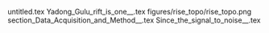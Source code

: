 untitled.tex
Yadong_Gulu_rift_is_one__.tex
figures/rise_topo/rise_topo.png
section_Data_Acquisition_and_Method__.tex
Since_the_signal_to_noise__.tex
